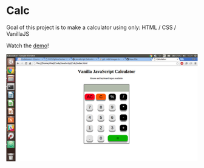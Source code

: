 # Calc

Goal of this project is to make a calculator using only:
HTML / CSS / VanillaJS

Watch the [demo](http://calculator-vanilla-js.bitballoon.com/ "demo")!

![alt tag](https://github.com/ChielHackman/Calc/blob/master/Screenshot.png)
